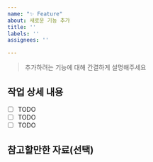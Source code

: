 ```yaml
---
name: "✨ Feature"
about: 새로운 기능 추가
title: ''
labels: ''
assignees: ''

---
```


> 추가하려는 기능에 대해 간결하게 설명해주세요

## 작업 상세 내용

- [ ] TODO
- [ ] TODO
- [ ] TODO

## 참고할만한 자료(선택)
